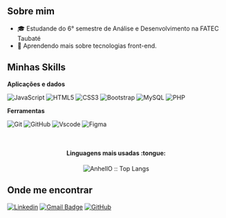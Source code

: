 ## Sobre mim

- 🎓 Estudande do 6° semestre de Análise e Desenvolvimento na FATEC Taubaté
- 🌱 Aprendendo mais sobre tecnologias front-end.

## Minhas Skills

**Aplicações e dados**

![JavaScript](https://img.shields.io/badge/JavaScript-F7DF1E?style=for-the-badge&logo=javascript&logoColor=black)
![HTML5](https://img.shields.io/badge/HTML5-E34F26?style=for-the-badge&logo=html5&logoColor=white)
![CSS3](https://img.shields.io/badge/CSS3-1572B6?style=for-the-badge&logo=css3&logoColor=white)
![Bootstrap](https://img.shields.io/badge/-boostrap-0D1117?style=for-the-badge&logo=bootstrap&labelColor=0D1117)
![MySQL](https://img.shields.io/badge/MySQL-00000F?style=for-the-badge&logo=mysql&logoColor=white)
![PHP](https://img.shields.io/badge/PHP-777BB4?style=for-the-badge&logo=flat&logoColor=white)

**Ferramentas**

![Git](https://img.shields.io/badge/GIT-E44C30?style=for-the-badge&logo=git&logoColor=white)
![GitHub](https://img.shields.io/badge/-GitHub-333333?style=for-the-badge&logo=github&logoColor=white)
![Vscode](https://img.shields.io/badge/Vscode-007ACC?style=for-the-badge&logo=visual-studio-code&logoColor=white)
![Figma](https://img.shields.io/badge/-Figma-333333?style=for-the-badge&logo=figma&logoColor=white)

<br/>

<h4 align="center">Linguagens mais usadas :tongue:</h4>

<p align="center"><img src="https://github-readme-stats.vercel.app/api/top-langs/?username=michaelleoliveir&theme=tokyonight&layout=compact" alt="AnhellO :: Top Langs" /></p>

## Onde me encontrar

[![Linkedin](https://img.shields.io/badge/-username-blue?style=flat-square&logo=Linkedin&logoColor=white&link=https://www.linkedin.com/in/michaelle-oliveira/)](https://www.linkedin.com/in/michaelle-oliveira/)
[![Gmail Badge](https://img.shields.io/badge/-michaelle.oliveira101103@gmail.com-006bed?style=flat-square&logo=Gmail&logoColor=white&link=mailto:michaelle.oliveira101103@gmail.com)](mailto:michaelle.oliveira101103@gmail.com)
[![GitHub](https://img.shields.io/github/followers/https://github.com/michaelleoliveir?label=follow&style=social)](https://github.com/michaelleoliveir)